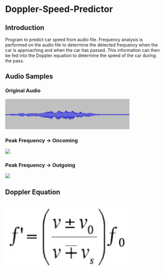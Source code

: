 # Doppler-Speed-Predictor
## Introduction
Program to predict car speed from audio file. Frequency analysis is performed on the audio file to determine the detected frequency when the car is approaching and when the car has passed. This information can then be fed into the Doppler equation to determine the speed of the car during the pass. 

## Audio Samples
### Original Audio
<img src="Images/Audio_Sample.PNG" width = 400> 

### Peak Frequency -> Oncoming
<img src="Images/Oncoming_Frequency.PNG" width = 400>

### Peak Frequency -> Outgoing
<img src="Images/Outgoing_Frequency.PNG" width = 400>

## Doppler Equation
<img src="Images/Doppler_Equation.PNG" width = 400>


